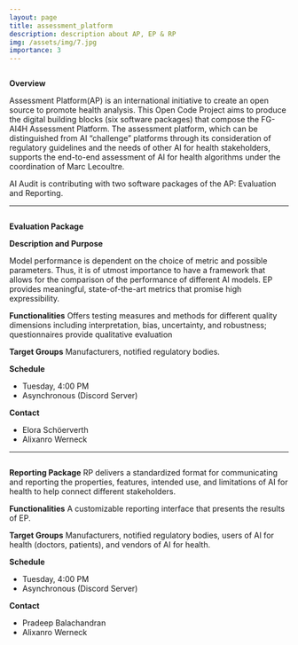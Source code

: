 ```yaml
---
layout: page
title: assessment_platform
description: description about AP, EP & RP
img: /assets/img/7.jpg
importance: 3
---
```



<div class="row">
    <div class="col-sm mt-3 mt-md-0">
        <img class="img-fluid rounded z-depth-1" src="{{ '/assets/img/ap_logo.jpg' | relative_url }}" alt="" title="example image"/>
    </div>
</div>

**Overview**

Assessment Platform(AP) is an international initiative to create an open source to promote health analysis. This Open Code Project aims to produce the digital building blocks (six software packages) that compose the FG-AI4H Assessment Platform. The assessment platform, which can be distinguished from AI “challenge” platforms through its consideration of regulatory guidelines and the needs of other AI for health stakeholders, supports the end-to-end assessment of AI for health algorithms under the coordination of Marc Lecoultre.

AI Audit is contributing with two software packages of the AP: Evaluation and Reporting.

_______________________________________________________

<div class="row">
    <div class="col-sm mt-3 mt-md-0">
        <img class="img-fluid rounded z-depth-1" src="{{ '/assets/img/ep_logo.jpg' | relative_url }}" alt="" title="example image"/>
    </div>
</div>

**Evaluation Package**

**Description and Purpose**

Model performance is dependent on the choice of metric and possible parameters. Thus, it is of utmost importance to have a framework that allows for the comparison of the performance of different AI models. EP provides meaningful, state-of-the-art metrics that promise high expressibility.

**Functionalities**
Offers testing measures and methods for different quality dimensions including interpretation, bias, uncertainty, and robustness; questionnaires provide qualitative evaluation

**Target Groups**
Manufacturers, notified regulatory bodies.

**Schedule**
* Tuesday, 4:00 PM
* Asynchronous (Discord Server)

**Contact**
* Elora Schöerverth
* Alixanro Werneck

_______________________________________________________

<div class="row">
    <div class="col-sm mt-3 mt-md-0">
        <img class="img-fluid rounded z-depth-1" src="{{ '/assets/img/rp_logo.jpg' | relative_url }}" alt="" title="example image"/>
    </div>
</div>

**Reporting Package**
RP delivers a standardized format for communicating and reporting the properties, features, intended use, and limitations of AI for health to help connect different stakeholders.

**Functionalities**
A customizable reporting interface that presents the results of EP.

**Target Groups**
Manufacturers, notified regulatory bodies, users of AI for health (doctors, patients), and vendors of AI for health.

**Schedule**
* Tuesday, 4:00 PM
* Asynchronous (Discord Server)

**Contact**
* Pradeep Balachandran
* Alixanro Werneck
